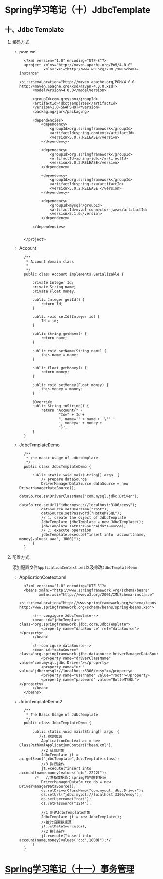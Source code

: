 # Spring学习笔记（十）JdbcTemplate

## 十、Jdbc Template

1. 编码方式
    - pom.xml

            <?xml version="1.0" encoding="UTF-8"?>
            <project xmlns="http://maven.apache.org/POM/4.0.0"
                     xmlns:xsi="http://www.w3.org/2001/XMLSchema-instance"
                     xsi:schemaLocation="http://maven.apache.org/POM/4.0.0 http://maven.apache.org/xsd/maven-4.0.0.xsd">
                <modelVersion>4.0.0</modelVersion>
            
                <groupId>com.greyson</groupId>
                <artifactId>jdbctTemplates</artifactId>
                <version>1.0-SNAPSHOT</version>
                <packaging>jar</packaging>
            
                <dependencies>
                    <dependency>
                        <groupId>org.springframework</groupId>
                        <artifactId>spring-context</artifactId>
                        <version>5.0.7.RELEASE</version>
                    </dependency>
            
                    <dependency>
                        <groupId>org.springframework</groupId>
                        <artifactId>spring-jdbc</artifactId>
                        <version>5.0.2.RELEASE</version>
                    </dependency>
            
                    <dependency>
                        <groupId>org.springframework</groupId>
                        <artifactId>spring-tx</artifactId>
                        <version>5.0.2.RELEASE </version>
                    </dependency>
            
                    <dependency>
                        <groupId>mysql</groupId>
                        <artifactId>mysql-connector-java</artifactId>
                        <version>5.1.6</version>
                    </dependency>
            
                </dependencies>
            
            
            </project>

    - Account

            
            /**
             * Account domain class
             *
             */
            public class Account implements Serializable {
            
                private Integer Id;
                private String name;
                private Float money;
            
                public Integer getId() {
                    return Id;
                }
            
                public void setId(Integer id) {
                    Id = id;
                }
            
                public String getName() {
                    return name;
                }
            
                public void setName(String name) {
                    this.name = name;
                }
            
                public Float getMoney() {
                    return money;
                }
            
                public void setMoney(Float money) {
                    this.money = money;
                }
            
                @Override
                public String toString() {
                    return "Account{" +
                            "Id=" + Id +
                            ", name='" + name + '\'' +
                            ", money=" + money +
                            '}';
                }
            }

    - JdbcTemplateDemo

            /**
             * The Basic Usage of JdbcTemplate
             */
            public class JdbcTemplateDemo {
            
                public static void main(String[] args) {
                    // prepare dataSource
                    DriverManagerDataSource dataSource = new DriverManagerDataSource();
                    dataSource.setDriverClassName("com.mysql.jdbc.Driver");
                    dataSource.setUrl("jdbc:mysql://localhost:3306/eesy");
                    dataSource.setUsername("root");
                    dataSource.setPassword("HotteMYSQL");
                    // 1. create the object of JdbcTemplate
                    JdbcTemplate jdbcTemplate = new JdbcTemplate();
                    jdbcTemplate.setDataSource(dataSource);
                    // 2. execute operation
                    jdbcTemplate.execute("insert into  account(name, money)values('aaa', 1000)");
                }
            }

2. 配置方式

    添加配置文件`ApplicationContext.xml`以及修改`JdbcTemplateDemo`

    - ApplicationContext.xml

            <?xml version="1.0" encoding="UTF-8"?>
            <beans xmlns="http://www.springframework.org/schema/beans"
                   xmlns:xsi="http://www.w3.org/2001/XMLSchema-instance"
                   xsi:schemaLocation="http://www.springframework.org/schema/beans http://www.springframework.org/schema/beans/spring-beans.xsd">
            
                <!-- congigure JdbcTemplate-->
                <bean id="jdbcTemplate" class="org.springframework.jdbc.core.JdbcTemplate">
                    <property name="dataSource" ref="dataSource"></property>
                </bean>
            
                <!--configure dataSource-->
                <bean id="dataSource" class="org.springframework.jdbc.datasource.DriverManagerDataSource">
                    <property name="driverClassName" value="com.mysql.jdbc.Driver"></property>
                    <property name="url" value="jdbc:mysql://localhost:3306/eesy"></property>
                    <property name="username" value="root"></property>
                    <property name="password" value="HotteMYSQL"></property>
                </bean>
            </beans>

    - JdbcTemplateDemo2

            /**
             * The Basic Usage of JdbcTemplate
             */
            public class JdbcTemplateDemo {
            
                public static void main(String[] args) {
                   //1.获取容器
                    ApplicationContext ac = new ClassPathXmlApplicationContext("bean.xml");
                    //2.获取对象
                    JdbcTemplate jt = ac.getBean("jdbcTemplate",JdbcTemplate.class);
                    //3.执行操作
                    jt.execute("insert into account(name,money)values('ddd',2222)");
                 /*   //准备数据源：spring的内置数据源
                    DriverManagerDataSource ds = new DriverManagerDataSource();
                    ds.setDriverClassName("com.mysql.jdbc.Driver");
                    ds.setUrl("jdbc:mysql://localhost:3306/eesy");
                    ds.setUsername("root");
                    ds.setPassword("1234");

                    //1.创建JdbcTemplate对象
                    JdbcTemplate jt = new JdbcTemplate();
                    //给jt设置数据源
                    jt.setDataSource(ds);
                    //2.执行操作
                    jt.execute("insert into account(name,money)values('ccc',1000)");*/
                }
            }

# [Spring学习笔记（十一）事务管理](Spring学习笔记（十一）事务管理.md)
